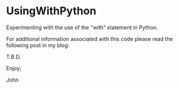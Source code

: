 # UsingWithPython
Experimenting with the use of the "with" statement in Python.

For additional information associated with this code please read the following post in my blog:

T.B.D.

Enjoy;

John

